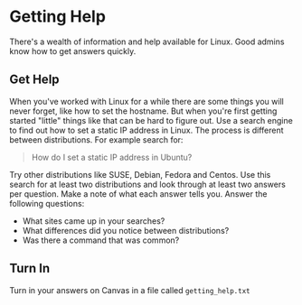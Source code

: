 # Getting Help

There's a wealth of information and help available for Linux. Good admins know how to get answers quickly. 

## Get Help 

When you've worked with Linux for a while there are some things you will never forget, like how to set the hostname. But when you're first getting started "little" things like that can be hard to figure out. Use a search engine to find out how to set a static IP address in Linux. The process is different between distributions. For example search for:

> How do I set a static IP address in Ubuntu?

Try other distributions like SUSE, Debian, Fedora and Centos. Use this search for at least two distributions and look through at least two answers per question. Make a note of what each answer tells you. Answer the following questions:

  - What sites came up in your searches?
  - What differences did you notice between distributions?
  - Was there a command that was common?

## Turn In 

Turn in your answers on Canvas in a file called `getting_help.txt`

